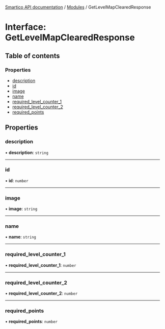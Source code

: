 [Smartico API documentation](../README_TWO.md) / [Modules](../modules.md) / GetLevelMapClearedResponse

# Interface: GetLevelMapClearedResponse

## Table of contents

### Properties

- [description](GetLevelMapClearedResponse.md#description)
- [id](GetLevelMapClearedResponse.md#id)
- [image](GetLevelMapClearedResponse.md#image)
- [name](GetLevelMapClearedResponse.md#name)
- [required\_level\_counter\_1](GetLevelMapClearedResponse.md#required_level_counter_1)
- [required\_level\_counter\_2](GetLevelMapClearedResponse.md#required_level_counter_2)
- [required\_points](GetLevelMapClearedResponse.md#required_points)

## Properties

### description

• **description**: `string`

___

### id

• **id**: `number`

___

### image

• **image**: `string`

___

### name

• **name**: `string`

___

### required\_level\_counter\_1

• **required\_level\_counter\_1**: `number`

___

### required\_level\_counter\_2

• **required\_level\_counter\_2**: `number`

___

### required\_points

• **required\_points**: `number`

